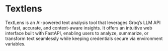 # Textlens
TextLens is an AI-powered text analysis tool that leverages Groq’s LLM API for fast, accurate, and context-aware insights. It offers an intuitive web interface built with FastAPI, enabling users to analyze, summarize, or transform text seamlessly while keeping credentials secure via environment variables.
